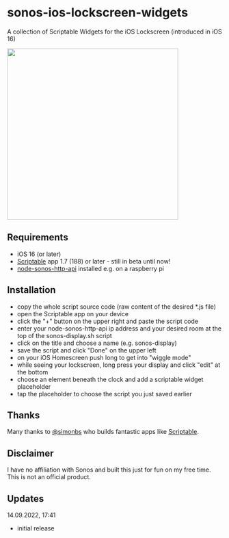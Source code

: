 # sonos-ios-lockscreen-widgets
A collection of Scriptable Widgets for the iOS Lockscreen (introduced in iOS 16)


<img src="https://user-images.githubusercontent.com/9810829/190201505-2b73f30a-7b32-4e38-9152-2d705bdf8daa.jpg" width="400"/>

## Requirements

- iOS 16 (or later)
- [Scriptable](https://apps.apple.com/us/app/scriptable/id1405459188) app 1.7 (188) or later - still in beta until now!
- [node-sonos-http-api](https://github.com/jishi/node-sonos-http-api) installed e.g. on a raspberry pi

## Installation
- copy the whole script source code (raw content of the desired *.js file)
- open the Scriptable app on your device
- click the "+" button on the upper right and paste the script code
- enter your node-sonos-http-api ip address and your desired room at the top of the sonos-display.sh script
- click on the title and choose a name (e.g. sonos-display)
- save the script and click "Done" on the upper left
- on your iOS Homescreen push long to get into "wiggle mode"
- while seeing your lockscreen, long press your display and click "edit" at the bottom 
- choose an element beneath the clock and add a scriptable widget placeholder
- tap the placeholder to choose the script you just saved earlier

## Thanks
Many thanks to [@simonbs](https://twitter.com/simonbs) who builds fantastic apps like [Scriptable](https://scriptable.app).

## Disclaimer
I have no affiliation with Sonos and built this just for fun on my free time. This is not an official product.

## Updates
14.09.2022, 17:41
- initial release
